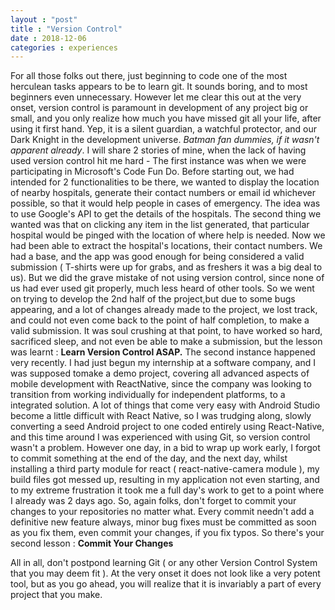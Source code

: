 ```yaml
---
layout : "post"
title : "Version Control"
date : 2018-12-06
categories : experiences
---
```


For all those folks out there, just beginning to code one of the most herculean tasks appears to be to learn git. It sounds boring, and to most beginners even unnecessary. However let me clear this out at the very onset, version control is paramount in development of any project big or small, and you only realize how much you have missed git all your life, after using it first hand. Yep, it is a silent guardian, a watchful protector, and our Dark Knight in the development universe.  *Batman fan dummies, if it wasn't apparent already*. I will share 2 stories of mine, when the lack of having used version control hit me hard - 
The first instance was when we were participating in Microsoft's Code Fun Do. Before starting out, we had intended for 2 functionalities to be there,  we wanted to display the location of nearby hospitals, generate their contact numbers or email id whichever possible, so that it would help people in cases of emergency. The idea was to use Google's API to get the details of the hospitals. The second thing we wanted was that on clicking any item in the list generated, that particular hospital would be pinged with the location of where help is needed. Now we had been able to extract the hospital's locations, their contact numbers. We had a base, and the app was good enough for being considered a valid submission ( T-shirts were up for grabs, and as freshers it was a big deal to us). But we did the grave mistake of not using version control, since none of us had ever used git properly, much less heard of other tools. So we went on trying to develop the 2nd half of the project,but due to some bugs appearing, and a lot of changes already made to the project, we lost track, and could not even come back to the point of half completion, to make a valid submission. It was soul crushing at that point, to have worked so hard, sacrificed sleep, and not even be able to make a submission, but the lesson was learnt : **Learn Version Control ASAP.**
The second instance happened very recently. I had just begun my internship at a software company, and I was supposed tomake a demo project, covering all advanced aspects of mobile development with ReactNative, since the company was looking to transition from working individually for independent platforms, to a integrated solution. A lot of things that come very easy with Android Studio become a little difficult with React Native, so I was trudging along, slowly converting a seed Android project to one coded entirely using React-Native, and this time around I was experienced with using Git, so version control wasn't a problem. However one day, in a bid to wrap up work early, I forgot to commit something at the end of the day, and the next day, whilst installing a third party module for react ( react-native-camera module ), my build files got messed up, resulting in my application not even starting, and to my extreme frustration it took me a full day's work to get to a point where I already was 2 days ago. So, again folks, don't forget to commit your changes to your repositories no matter what. Every commit needn't add a definitive new feature always, minor bug fixes must be committed as soon as you fix them, even commit your changes, if you fix typos. So there's your second lesson : **Commit Your Changes**

All in all, don't postpond learning Git ( or any other Version Control System that you may deem fit ). At the very onset it does not look like a very potent tool, but as you go ahead, you will realize that it is invariably a part of every project that you make.